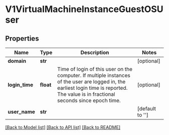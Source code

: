 # V1VirtualMachineInstanceGuestOSUser

## Properties
Name | Type | Description | Notes
------------ | ------------- | ------------- | -------------
**domain** | **str** |  | [optional] 
**login_time** | **float** | Time of login of this user on the computer. If multiple instances of the user are logged in, the earliest login time is reported. The value is in fractional seconds since epoch time. | [optional] 
**user_name** | **str** |  | [default to '']

[[Back to Model list]](../README.md#documentation-for-models) [[Back to API list]](../README.md#documentation-for-api-endpoints) [[Back to README]](../README.md)


